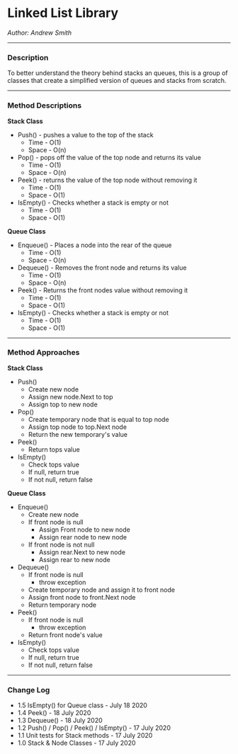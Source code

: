 # Linked List Library

*Author: Andrew Smith*

---
### Description

To better understand the theory behind stacks an queues, this is a group of classes
that create a simplified version of queues and stacks from scratch.

---

### Method Descriptions

**Stack Class**

- Push() - pushes a value to the top of the stack
  - Time - O(1)
  - Space - O(n)
- Pop() - pops off the value of the top node and returns its value
  - Time - O(1)
  - Space - O(n)
- Peek() - returns the value of the top node without removing it
  - Time - O(1)
  - Space - O(1)
- IsEmpty() - Checks whether a stack is empty or not
  - Time - O(1)
  - Space - O(1)

**Queue Class**

- Enqueue() - Places a node into the rear of the queue
  - Time - O(1)
  - Space - O(n)
- Dequeue() - Removes the front node and returns its value
  - Time - O(1)
  - Space - O(n)
- Peek() - Returns the front nodes value without removing it
  - Time - O(1)
  - Space - O(1)
- IsEmpty() - Checks whether a stack is empty or not
  - Time - O(1)
  - Space - O(1)

---

### Method Approaches

**Stack Class**

- Push()
  - Create new node
  - Assign new node.Next to top
  - Assign top to new node
- Pop() 
  - Create temporary node that is equal to top node
  - Assign top node to top.Next node
  - Return the new temporary's value
- Peek() 
  - Return tops value
- IsEmpty()
  - Check tops value
  - If null, return true
  - If not null, return false

**Queue Class**

- Enqueue() 
  - Create new node
  - If front node is null
    - Assign Front node to new node
    - Assign rear node to new node
  - If front node is not null
    - Assign rear.Next to new node
    - Assign rear to new node
- Dequeue() 
  - If front node is null
    - throw exception
  - Create temporary node and assign it to front node
  - Assign front node to front.Next node
  - Return temporary node
- Peek() 
  - If front node is null
    - throw exception
  - Return front node's value
- IsEmpty()
  - Check tops value
  - If null, return true
  - If not null, return false

---

### Change Log

- 1.5 IsEmpty() for Queue class - July 18 2020
- 1.4 Peek() - 18 July 2020
- 1.3 Dequeue() - 18 July 2020
- 1.2 Push() / Pop() / Peek() / IsEmpty() - 17 July 2020
- 1.1 Unit tests for Stack methods - 17 July 2020
- 1.0 Stack & Node Classes - 17 July 2020
